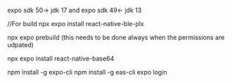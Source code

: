 expo sdk 50-> jdk 17 and expo sdk 49<- jdk 13

//For build
npx expo install react-native-ble-plx

npx expo prebuild (this needs to be done always when the permissions are udpated)

npx expo install react-native-base64

npm install -g expo-cli
npm install -g eas-cli
expo login
